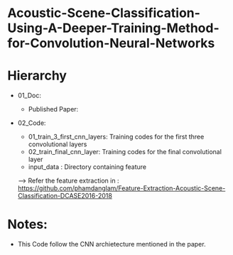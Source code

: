 # Acoustic-Scene-Classification-Using-A-Deeper-Training-Method-for-Convolution-Neural-Networks

# Hierarchy
- 01_Doc: 
    + Published Paper:

- 02_Code:
    + 01_train_3_first_cnn_layers: Training codes for the first three convolutional layers
    + 02_train_final_cnn_layer: Training codes for the final convolutional layer
    + input_data : Directory containing feature 
    
    --> Refer the feature extraction in : https://github.com/phamdanglam/Feature-Extraction-Acoustic-Scene-Classification-DCASE2016-2018    
    
# Notes:
- This Code follow the CNN archietecture mentioned in the paper.

